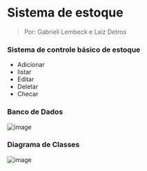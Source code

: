 # Sistema de estoque
> Por: Gabrieli Lembeck e Laiz Detros

### Sistema de controle básico de estoque
<ul>
  <li>Adicionar</li>
  <li>listar</li>
  <li>Editar</li>
  <li>Deletar</li>
  <li>Checar</li>
</ul>

### Banco de Dados
![image](https://github.com/user-attachments/assets/3e08d50e-54eb-4ae2-8492-4af9e5e7b9a2)

### Diagrama de Classes
![image](https://github.com/user-attachments/assets/d2fe5d63-278d-4a69-b5f2-0141bb38adc7)
